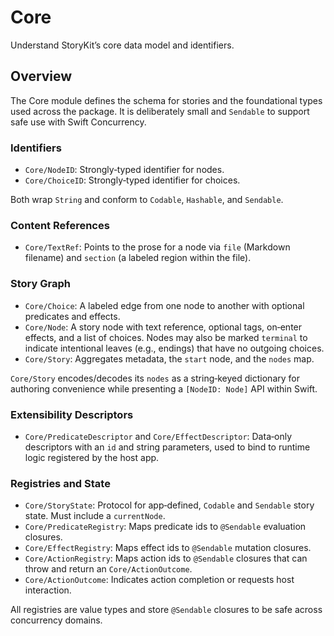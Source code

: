 # Core

Understand StoryKit’s core data model and identifiers.

## Overview

The Core module defines the schema for stories and the foundational types used across the package. It is deliberately small and `Sendable` to support safe use with Swift Concurrency.

### Identifiers

- ``Core/NodeID``: Strongly‑typed identifier for nodes.
- ``Core/ChoiceID``: Strongly‑typed identifier for choices.

Both wrap `String` and conform to `Codable`, `Hashable`, and `Sendable`.

### Content References

- ``Core/TextRef``: Points to the prose for a node via `file` (Markdown filename) and `section` (a labeled region within the file).

### Story Graph

- ``Core/Choice``: A labeled edge from one node to another with optional predicates and effects.
- ``Core/Node``: A story node with text reference, optional tags, on‑enter effects, and a list of choices. Nodes may also be marked `terminal` to indicate intentional leaves (e.g., endings) that have no outgoing choices.
- ``Core/Story``: Aggregates metadata, the `start` node, and the `nodes` map.

``Core/Story`` encodes/decodes its `nodes` as a string‑keyed dictionary for authoring convenience while presenting a `[NodeID: Node]` API within Swift.

### Extensibility Descriptors

- ``Core/PredicateDescriptor`` and ``Core/EffectDescriptor``: Data‑only descriptors with an `id` and string parameters, used to bind to runtime logic registered by the host app.

### Registries and State

- ``Core/StoryState``: Protocol for app‑defined, `Codable` and `Sendable` story state. Must include a `currentNode`.
- ``Core/PredicateRegistry``: Maps predicate ids to `@Sendable` evaluation closures.
- ``Core/EffectRegistry``: Maps effect ids to `@Sendable` mutation closures.
- ``Core/ActionRegistry``: Maps action ids to `@Sendable` closures that can throw and return an ``Core/ActionOutcome``.
- ``Core/ActionOutcome``: Indicates action completion or requests host interaction.

All registries are value types and store `@Sendable` closures to be safe across concurrency domains.
